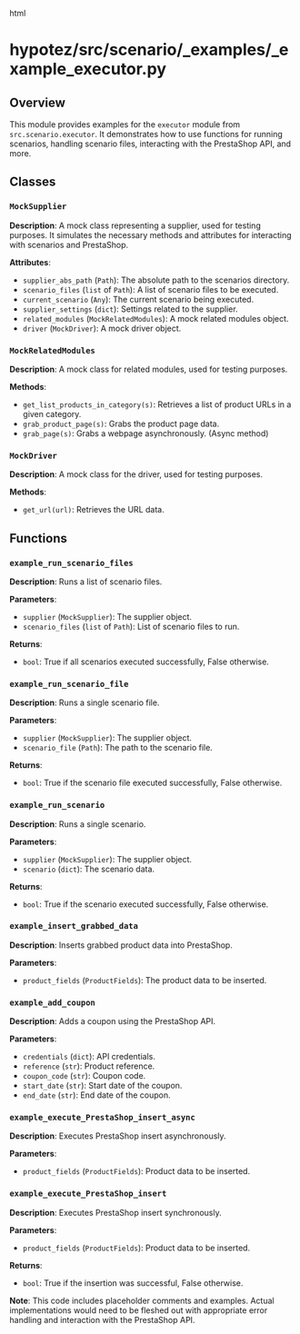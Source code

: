 html
<h1>hypotez/src/scenario/_examples/_example_executor.py</h1>

<h2>Overview</h2>
<p>This module provides examples for the <code>executor</code> module from <code>src.scenario.executor</code>. It demonstrates how to use functions for running scenarios, handling scenario files, interacting with the PrestaShop API, and more.</p>

<h2>Classes</h2>

<h3><code>MockSupplier</code></h3>

<p><strong>Description</strong>: A mock class representing a supplier, used for testing purposes. It simulates the necessary methods and attributes for interacting with scenarios and PrestaShop.</p>

<p><strong>Attributes</strong>:</p>
<ul>
  <li><code>supplier_abs_path</code> (<code>Path</code>): The absolute path to the scenarios directory.</li>
  <li><code>scenario_files</code> (<code>list</code> of <code>Path</code>): A list of scenario files to be executed.</li>
  <li><code>current_scenario</code> (<code>Any</code>): The current scenario being executed.</li>
  <li><code>supplier_settings</code> (<code>dict</code>): Settings related to the supplier.</li>
  <li><code>related_modules</code> (<code>MockRelatedModules</code>): A mock related modules object.</li>
  <li><code>driver</code> (<code>MockDriver</code>): A mock driver object.</li>
</ul>


<h3><code>MockRelatedModules</code></h3>

<p><strong>Description</strong>: A mock class for related modules, used for testing purposes.</p>

<p><strong>Methods</strong>:</p>
<ul>
  <li><code>get_list_products_in_category(s)</code>: Retrieves a list of product URLs in a given category.</li>
  <li><code>grab_product_page(s)</code>: Grabs the product page data.</li>
  <li><code>grab_page(s)</code>: Grabs a webpage asynchronously. (Async method)</li>
</ul>


<h3><code>MockDriver</code></h3>

<p><strong>Description</strong>: A mock class for the driver, used for testing purposes.</p>

<p><strong>Methods</strong>:</p>
<ul>
  <li><code>get_url(url)</code>: Retrieves the URL data.</li>
</ul>


<h2>Functions</h2>

<h3><code>example_run_scenario_files</code></h3>

<p><strong>Description</strong>: Runs a list of scenario files.</p>

<p><strong>Parameters</strong>:</p>
<ul>
  <li><code>supplier</code> (<code>MockSupplier</code>): The supplier object.</li>
  <li><code>scenario_files</code> (<code>list</code> of <code>Path</code>): List of scenario files to run.</li>
</ul>

<p><strong>Returns</strong>:</p>
<ul>
  <li><code>bool</code>: True if all scenarios executed successfully, False otherwise.</li>
</ul>


<h3><code>example_run_scenario_file</code></h3>

<p><strong>Description</strong>: Runs a single scenario file.</p>

<p><strong>Parameters</strong>:</p>
<ul>
  <li><code>supplier</code> (<code>MockSupplier</code>): The supplier object.</li>
  <li><code>scenario_file</code> (<code>Path</code>): The path to the scenario file.</li>
</ul>

<p><strong>Returns</strong>:</p>
<ul>
  <li><code>bool</code>: True if the scenario file executed successfully, False otherwise.</li>
</ul>


<h3><code>example_run_scenario</code></h3>

<p><strong>Description</strong>: Runs a single scenario.</p>

<p><strong>Parameters</strong>:</p>
<ul>
  <li><code>supplier</code> (<code>MockSupplier</code>): The supplier object.</li>
  <li><code>scenario</code> (<code>dict</code>): The scenario data.</li>
</ul>

<p><strong>Returns</strong>:</p>
<ul>
  <li><code>bool</code>: True if the scenario executed successfully, False otherwise.</li>
</ul>


<h3><code>example_insert_grabbed_data</code></h3>

<p><strong>Description</strong>: Inserts grabbed product data into PrestaShop.</p>

<p><strong>Parameters</strong>:</p>
<ul>
  <li><code>product_fields</code> (<code>ProductFields</code>): The product data to be inserted.</li>
</ul>


<h3><code>example_add_coupon</code></h3>

<p><strong>Description</strong>: Adds a coupon using the PrestaShop API.</p>

<p><strong>Parameters</strong>:</p>
<ul>
  <li><code>credentials</code> (<code>dict</code>): API credentials.</li>
  <li><code>reference</code> (<code>str</code>): Product reference.</li>
  <li><code>coupon_code</code> (<code>str</code>): Coupon code.</li>
  <li><code>start_date</code> (<code>str</code>): Start date of the coupon.</li>
  <li><code>end_date</code> (<code>str</code>): End date of the coupon.</li>
</ul>


<h3><code>example_execute_PrestaShop_insert_async</code></h3>

<p><strong>Description</strong>: Executes PrestaShop insert asynchronously.</p>

<p><strong>Parameters</strong>:</p>
<ul>
  <li><code>product_fields</code> (<code>ProductFields</code>): Product data to be inserted.</li>
</ul>


<h3><code>example_execute_PrestaShop_insert</code></h3>

<p><strong>Description</strong>: Executes PrestaShop insert synchronously.</p>

<p><strong>Parameters</strong>:</p>
<ul>
  <li><code>product_fields</code> (<code>ProductFields</code>): Product data to be inserted.</li>
</ul>

<p><strong>Returns</strong>:</p>
<ul>
  <li><code>bool</code>: True if the insertion was successful, False otherwise.</li>
</ul>


<p><strong>Note</strong>: This code includes placeholder comments and examples. Actual implementations would need to be fleshed out with appropriate error handling and interaction with the PrestaShop API.</p>
